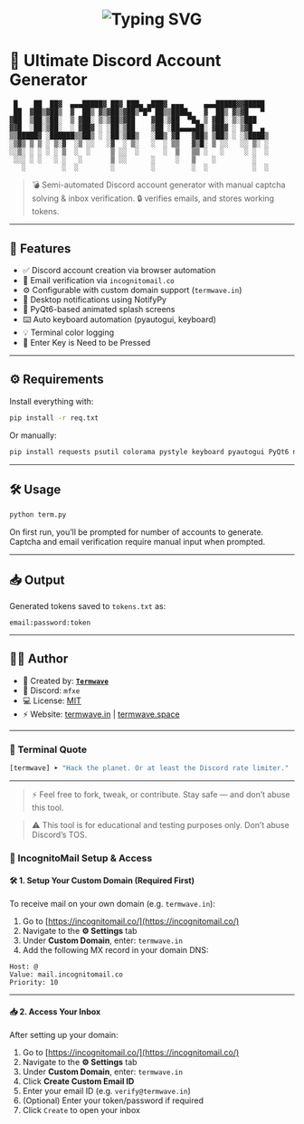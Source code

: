 <h1 align="center"><img src="https://readme-typing-svg.demolab.com?font=Fira+Code&size=30&pause=1000&color=00FF00&vCenter=true&multiline=true&width=435&lines=Hey+%F0%9F%91%8B%2C+I'm+Termwave.;I+Create+Ultimate+Tools.+" alt="Typing SVG" /></h1>

# 🧠 Ultimate Discord Account Generator

```
 █    ██  ██▓  ▄▄▄█████▓ ██▓ ███▄ ▄███▓ ▄▄▄     ▄▄▄█████▓▓█████ 
 ██  ▓██▒▓██▒  ▓  ██▒ ▓▒▓██▒▓██▒▀█▀ ██▒▒████▄   ▓  ██▒ ▓▒▓█   ▀ 
▓██  ▒██░▒██░  ▒ ▓██░ ▒░▒██▒▓██    ▓██░▒██  ▀█▄ ▒ ▓██░ ▒░▒███   
▓▓█  ░██░▒██░  ░ ▓██▓ ░ ░██░▒██    ▒██ ░██▄▄▄▄██░ ▓██▓ ░ ▒▓█  ▄ 
▒▒█████▓ ░██████▒▒██▒ ░ ░██░▒██▒   ░██▒ ▓█   ▓██▒ ▒██▒ ░ ░▒████▒
░▒▓▒ ▒ ▒ ░ ▒░▓  ░▒ ░░   ░▓  ░ ▒░   ░  ░ ▒▒   ▓▒█░ ▒ ░░   ░░ ▒░ ░
░░▒░ ░ ░ ░ ░ ▒  ░  ░     ▒ ░░  ░      ░  ▒   ▒▒ ░   ░     ░ ░  ░
 ░░░ ░ ░   ░ ░   ░       ▒ ░░      ░     ░   ▒    ░         ░   
   ░         ░  ░        ░         ░         ░  ░           ░  ░
```

> 💣 Semi-automated Discord account generator with manual captcha solving & inbox verification.
> 🔒 verifies emails, and stores working tokens.

---

## 🚀 Features

- ✅ Discord account creation via browser automation
- 📧 Email verification via `incognitomail.co`
- ⚙️ Configurable with custom domain support (`termwave.in`)
- 🔔 Desktop notifications using NotifyPy
- 🎨 PyQt6-based animated splash screens
- ⌨️ Auto keyboard automation (pyautogui, keyboard)
- 💡 Terminal color logging
- 🔔 Enter Key is Need to be Pressed

---

## ⚙️ Requirements

Install everything with:

```bash
pip install -r req.txt
```

Or manually:

```bash
pip install requests psutil colorama pystyle keyboard pyautogui PyQt6 notify-py urllib3 httpx
```

---

## 🛠 Usage

```bash
python term.py
```

On first run, you’ll be prompted for number of accounts to generate. Captcha and email verification require manual input when prompted.

---

## 📥 Output

Generated tokens saved to `tokens.txt` as:

```
email:password:token
```

---

## 👨‍💻 Author

- 🧬 Created by: **[`Termwave`](https://termwave.in)**
- 📎 Discord: `mfxe`
- 💻 License: [MIT](https://opensource.org/licenses/MIT)
- ⚡ Website: [termwave.in](https://termwave.in) | [termwave.space](https://termwave.space)

---

### 💬 Terminal Quote

```bash
[termwave] ➤ "Hack the planet. Or at least the Discord rate limiter."
```

---

> ⚡ Feel free to fork, tweak, or contribute. Stay safe — and don’t abuse this tool.  

> ⚠️ This tool is for educational and testing purposes only. Don’t abuse Discord’s TOS.

### 📡 IncognitoMail Setup & Access

#### 🛠 1. Setup Your Custom Domain (Required First)

To receive mail on your own domain (e.g. `termwave.in`):

1. Go to [https://incognitomail.co/](https://incognitomail.co/)
2. Navigate to the **⚙️ Settings** tab
3. Under **Custom Domain**, enter: `termwave.in`
4. Add the following MX record in your domain DNS:

```
Host: @  
Value: mail.incognitomail.co  
Priority: 10
```

---

#### 📥 2. Access Your Inbox

After setting up your domain:

1. Go to [https://incognitomail.co/](https://incognitomail.co/)
2. Navigate to the **⚙️ Settings** tab
3. Under **Custom Domain**, enter: `termwave.in`
4. Click **Create Custom Email ID**
5. Enter your email ID (e.g. `verify@termwave.in`)
6. (Optional) Enter your token/password if required
7. Click `Create` to open your inbox
